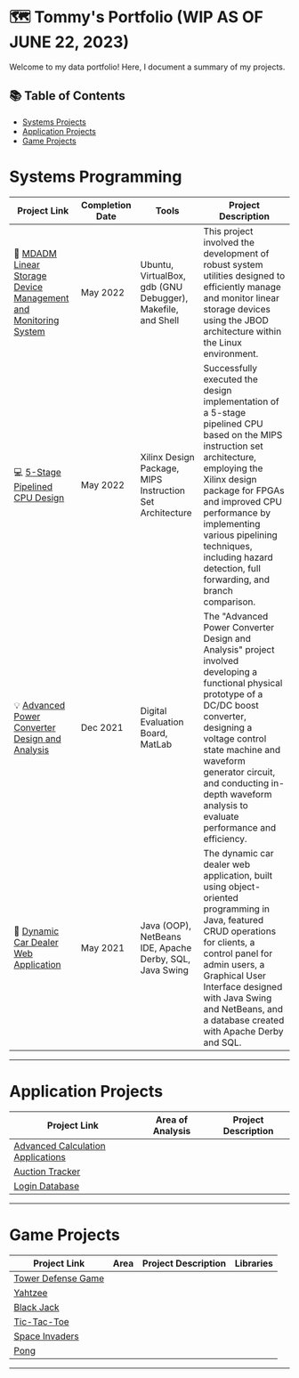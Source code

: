 # 🗺 Tommy's Portfolio (WIP AS OF JUNE 22, 2023)

Welcome to my data portfolio! Here, I document a summary of my projects. 

## 📚 Table of Contents
- [Systems Projects](#systems-projects)
- [Application Projects](#application-projects)
- [Game Projects](#game-projects)
  
# Systems Programming

| Project Link | Completion Date | Tools | Project Description | 
|---|---|---|---|
| 📱 [MDADM Linear Storage Device Management and Monitoring System](https://github.com/TommyN40/MDADM-Linear-Storage-Device-Management-and-Monitoring-System) | May 2022 | Ubuntu, VirtualBox, gdb (GNU Debugger), Makefile, and Shell | This project involved the development of robust system utilities designed to efficiently manage and monitor linear storage devices using the JBOD architecture within the Linux environment.
| 💻  [5-Stage Pipelined CPU Design](https://github.com/TommyN40/5-Stage-Pipelined-CPU-Design) | May 2022 | Xilinx Design Package, MIPS Instruction Set Architecture | Successfully executed the design implementation of a 5-stage pipelined CPU based on the MIPS instruction set architecture, employing the Xilinx design package for FPGAs and improved CPU performance by implementing various pipelining techniques, including hazard detection, full forwarding, and branch comparison.
| 💡 [Advanced Power Converter Design and Analysis](https://github.com/TommyN40/Advanced-Power-Converter-Design-and-Analysis) | Dec 2021 | Digital Evaluation Board, MatLab | The "Advanced Power Converter Design and Analysis" project involved developing a functional physical prototype of a DC/DC boost converter, designing a voltage control state machine and waveform generator circuit, and conducting in-depth waveform analysis to evaluate performance and efficiency.
| 🚗 [Dynamic Car Dealer Web Application](https://github.com/TommyN40/Dynamic-Car-Dealer-Web-Application) | May 2021 | Java (OOP), NetBeans IDE, Apache Derby, SQL, Java Swing | The dynamic car dealer web application, built using object-oriented programming in Java, featured CRUD operations for clients, a control panel for admin users, a Graphical User Interface designed with Java Swing and NetBeans, and a database created with Apache Derby and SQL.


***

# Application Projects

| Project Link | Area of Analysis | Project Description | 
|---|---|---|
| [Advanced Calculation Applications](https://github.com/TommyN40/Calculator-Applications)
| [Auction Tracker](https://github.com/TommyN40/Auction-Tracker)
| [Login Database](https://github.com/TommyN40/Login-Database)

***

# Game Projects

| Project Link | Area | Project Description | Libraries |    
|---|---|---|---|
| [Tower Defense Game](https://github.com/TommyN40/Tower-Defense-Game)
| [Yahtzee](https://github.com/TommyN40/Yahtzee-Game)
| [Black Jack](https://github.com/TommyN40/Black-Jack-Game)
| [Tic-Tac-Toe](https://github.com/TommyN40/Tic-Tac-Toe-Game)
| [Space Invaders](https://github.com/TommyN40/Space-Invaders-Game)
| [Pong](https://github.com/TommyN40/Pong-Game)


***
